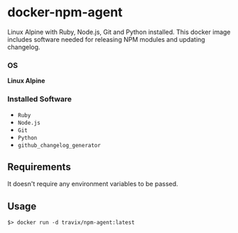 # docker-npm-agent
Linux Alpine with Ruby, Node.js, Git and Python installed.
This docker image includes software needed for releasing NPM modules and updating changelog.

### OS
**Linux Alpine**

### Installed Software
* `Ruby`
* `Node.js`
* `Git`
* `Python`
* `github_changelog_generator`

## Requirements
It doesn't require any environment variables to be passed.

## Usage
```
$> docker run -d travix/npm-agent:latest
```